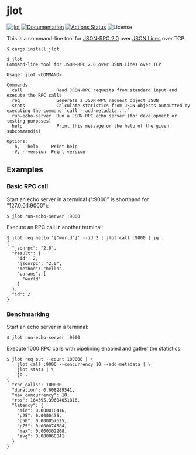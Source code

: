 jlot
====

[![jlot](https://img.shields.io/crates/v/jlot.svg)](https://crates.io/crates/jlot)
[![Documentation](https://docs.rs/jlot/badge.svg)](https://docs.rs/jlot)
[![Actions Status](https://github.com/sile/jlot/workflows/CI/badge.svg)](https://github.com/sile/jlot/actions)
![License](https://img.shields.io/crates/l/jlot)

This is a command-line tool for [JSON-RPC 2.0] over [JSON Lines] over TCP.

[JSON-RPC 2.0]: https://www.jsonrpc.org/specification
[JSON Lines]: https://jsonlines.org/

```console
$ cargo install jlot

$ jlot
Command-line tool for JSON-RPC 2.0 over JSON Lines over TCP

Usage: jlot <COMMAND>

Commands:
  call             Read JRON-RPC requests from standard input and execute the RPC calls
  req              Generate a JSON-RPC request object JSON
  stats            Calculate statistics from JSON objects outputted by executing the command `call --add-metadata ...`
  run-echo-server  Run a JSON-RPC echo server (for development or testing purposes)
  help             Print this message or the help of the given subcommand(s)

Options:
  -h, --help     Print help
  -V, --version  Print version
```

Examples
--------

### Basic RPC call

Start an echo server in a terminal (":9000" is shorthand for "127.0.0.1:9000"):
```console
$ jlot run-echo-server :9000
```

Execute an RPC call in another terminal:
```console
$ jlot req hello '["world"]' --id 2 | jlot call :9000 | jq .
{
  "jsonrpc": "2.0",
  "result": {
    "id": 2,
    "jsonrpc": "2.0",
    "method": "hello",
    "params": [
      "world"
    ]
  },
  "id": 2
}
```

### Benchmarking

Start an echo server in a terminal:
```console
$ jlot run-echo-server :9000
```

Execute 1000 RPC calls with pipelining enabled and gather the statistics:
```console
$ jlot req put --count 100000 | \
    jlot call :9000 --concurrency 10 --add-metadata | \
    jlot stats | \
    jq .
{
  "rpc_calls": 100000,
  "duration": 0.608289541,
  "max_concurrency": 10,
  "rps": 164395.39604051816,
  "latency": {
    "min": 0.000016416,
    "p25": 0.0000435,
    "p50": 0.000057625,
    "p75": 0.000074584,
    "max": 0.000302208,
    "avg": 0.000060041
  }
}
```
